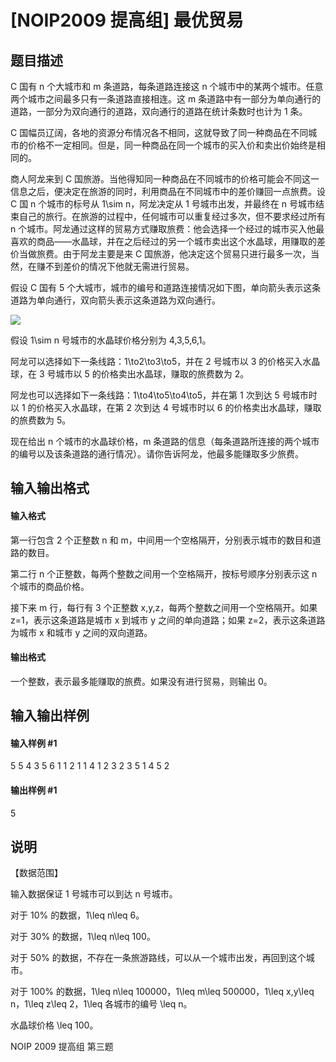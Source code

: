 
# [NOIP2009 提高组] 最优贸易
## 题目描述
C 国有 n 个大城市和 m 条道路，每条道路连接这 n 个城市中的某两个城市。任意两个城市之间最多只有一条道路直接相连。这 m 条道路中有一部分为单向通行的道路，一部分为双向通行的道路，双向通行的道路在统计条数时也计为 1 条。

C 国幅员辽阔，各地的资源分布情况各不相同，这就导致了同一种商品在不同城市的价格不一定相同。但是，同一种商品在同一个城市的买入价和卖出价始终是相同的。

商人阿龙来到 C 国旅游。当他得知同一种商品在不同城市的价格可能会不同这一信息之后，便决定在旅游的同时，利用商品在不同城市中的差价赚回一点旅费。设 C 国 n 个城市的标号从 1\sim n，阿龙决定从 1 号城市出发，并最终在 n 号城市结束自己的旅行。在旅游的过程中，任何城市可以重复经过多次，但不要求经过所有 n 个城市。阿龙通过这样的贸易方式赚取旅费：他会选择一个经过的城市买入他最喜欢的商品――水晶球，并在之后经过的另一个城市卖出这个水晶球，用赚取的差价当做旅费。由于阿龙主要是来 C 国旅游，他决定这个贸易只进行最多一次，当然，在赚不到差价的情况下他就无需进行贸易。

假设 C 国有 5 个大城市，城市的编号和道路连接情况如下图，单向箭头表示这条道路为单向通行，双向箭头表示这条道路为双向通行。

![](https://cdn.luogu.com.cn/upload/image_hosting/797buvf7.png)

假设 1\sim n 号城市的水晶球价格分别为 4,3,5,6,1。

阿龙可以选择如下一条线路：1\to2\to3\to5，并在 2 号城市以 3 的价格买入水晶球，在 3 号城市以 5 的价格卖出水晶球，赚取的旅费数为 2。

阿龙也可以选择如下一条线路：1\to4\to5\to4\to5，并在第 1 次到达 5 号城市时以 1 的价格买入水晶球，在第 2 次到达 4 号城市时以 6 的价格卖出水晶球，赚取的旅费数为 5。

现在给出 n 个城市的水晶球价格，m 条道路的信息（每条道路所连接的两个城市的编号以及该条道路的通行情况）。请你告诉阿龙，他最多能赚取多少旅费。
## 输入输出格式
#### 输入格式

第一行包含 2 个正整数 n 和 m，中间用一个空格隔开，分别表示城市的数目和道路的数目。

第二行 n 个正整数，每两个整数之间用一个空格隔开，按标号顺序分别表示这 n 个城市的商品价格。

接下来 m 行，每行有 3 个正整数 x,y,z，每两个整数之间用一个空格隔开。如果 z=1，表示这条道路是城市 x 到城市 y 之间的单向道路；如果 z=2，表示这条道路为城市 x 和城市 y 之间的双向道路。


#### 输出格式

一个整数，表示最多能赚取的旅费。如果没有进行贸易，则输出 0。
## 输入输出样例
#### 输入样例 #1
5 5 
4 3 5 6 1 
1 2 1 
1 4 1 
2 3 2 
3 5 1 
4 5 2 
#### 输出样例 #1
5
## 说明
【数据范围】

输入数据保证 1 号城市可以到达 n 号城市。

对于 10\% 的数据，1\leq n\leq 6。

对于 30\% 的数据，1\leq n\leq 100。

对于 50\% 的数据，不存在一条旅游路线，可以从一个城市出发，再回到这个城市。

对于 100\% 的数据，1\leq n\leq 100000，1\leq m\leq 500000，1\leq  x,y\leq  n，1\leq  z\leq  2，1\leq  各城市的编号 \leq  n。

水晶球价格 \leq 100。

NOIP 2009 提高组 第三题
